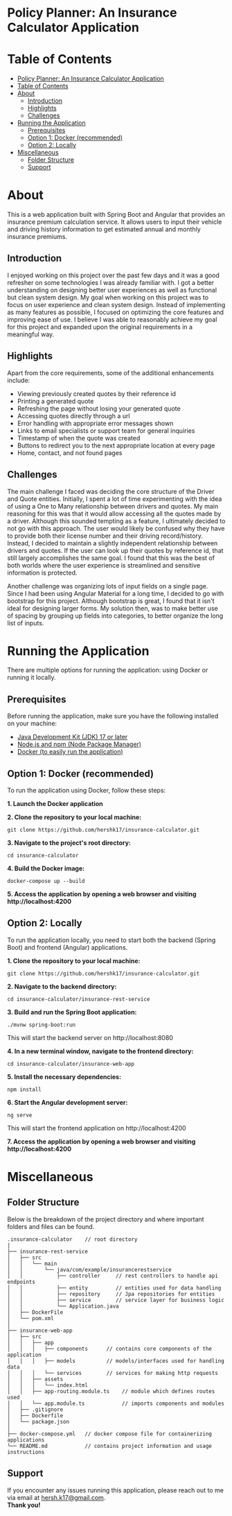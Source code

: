 # Policy Planner: An Insurance Calculator Application

# Table of Contents
- [Policy Planner: An Insurance Calculator Application](#policy-planner-an-insurance-calculator-application)
- [Table of Contents](#table-of-contents)
- [About](#about)
  - [Introduction](#introduction)
  - [Highlights](#highlights)
  - [Challenges](#challenges)
- [Running the Application](#running-the-application)
  - [Prerequisites](#prerequisites)
  - [Option 1: Docker (recommended)](#option-1-docker-recommended)
  - [Option 2: Locally](#option-2-locally)
- [Miscellaneous](#miscellaneous)
  - [Folder Structure](#folder-structure)
  - [Support](#support)

# About
This is a web application built with Spring Boot and Angular that provides an insurance premium calculation service. It allows users to input their vehicle and driving history information to get estimated annual and monthly insurance premiums.

## Introduction
I enjoyed working on this project over the past few days and it was a good refresher on some technologies I was already familiar with. I got a better understanding on designing better user experiences as well as functional but clean system design. My goal when working on this project was to focus on user experience and clean system design. Instead of implementing as many features as possible, I focused on optimizing the core features and improving ease of use. I believe I was able to reasonably achieve my goal for this project and expanded upon the original requirements in a meaningful way.

## Highlights
Apart from the core requirements, some of the additional enhancements include:
- Viewing previously created quotes by their reference id
- Printing a generated quote
- Refreshing the page without losing your generated quote
- Accessing quotes directly through a url
- Error handling with appropriate error messages shown
- Links to email specialists or support team for general inquiries
- Timestamp of when the quote was created
- Buttons to redirect you to the next appropriate location at every page
- Home, contact, and not found pages

## Challenges
The main challenge I faced was deciding the core structure of the Driver and Quote entities. Initially, I spent a lot of time experimenting with the idea of using a One to Many relationship between drivers and quotes. My main reasoning for this was that it would allow accessing all the quotes made by a driver. Although this sounded tempting as a feature, I ultimately decided to not go with this approach. The user would likely be confused why they have to provide both their license number and their driving record/history. Instead, I decided to maintain a slightly independent relationship between drivers and quotes. If the user can look up their quotes by reference id, that still largely accomplishes the same goal. I found that this was the best of both worlds where the user experience is streamlined and sensitive information is protected.

Another challenge was organizing lots of input fields on a single page. Since I had been using Angular Material for a long time, I decided to go with bootstrap for this project. Although bootstrap is great, I found that it isn't ideal for designing larger forms. My solution then, was to make better use of spacing by grouping up fields into categories, to better organize the long list of inputs.

# Running the Application
There are multiple options for running the application: using Docker or running it locally.

## Prerequisites
Before running the application, make sure you have the following installed on your machine:
- [Java Development Kit (JDK) 17 or later](https://www.oracle.com/ca-en/java/technologies/downloads/#java17)
- [Node.js and npm (Node Package Manager)](https://nodejs.org/en)
- [Docker (to easily run the application)](https://www.docker.com/products/docker-desktop/)

## Option 1: Docker (recommended)
To run the application using Docker, follow these steps:

**1. Launch the Docker application**

**2. Clone the repository to your local machine:**
```
git clone https://github.com/hershk17/insurance-calculator.git
```

**3. Navigate to the project's root directory:**
```
cd insurance-calculator
```

**4. Build the Docker image:**
```
docker-compose up --build
```

**5. Access the application by opening a web browser and visiting http://localhost:4200**

## Option 2: Locally
To run the application locally, you need to start both the backend (Spring Boot) and frontend (Angular) applications.

**1. Clone the repository to your local machine:**
```
git clone https://github.com/hershk17/insurance-calculator.git
```

**2. Navigate to the backend directory:**
```
cd insurance-calculator/insurance-rest-service
```

**3. Build and run the Spring Boot application:**
```
./mvnw spring-boot:run
```
This will start the backend server on http://localhost:8080

**4. In a new terminal window, navigate to the frontend directory:**
```
cd insurance-calculator/insurance-web-app
```

**5. Install the necessary dependencies:**
```
npm install
```

**6. Start the Angular development server:**
```
ng serve
```
This will start the frontend application on http://localhost:4200

**7. Access the application by opening a web browser and visiting http://localhost:4200**

# Miscellaneous

## Folder Structure
Below is the breakdown of the project directory and where important folders and files can be found.
```
.insurance-calculator    // root directory
|
├── insurance-rest-service
│   ├── src
│   │   └── main
│   │       └── java/com/example/insurancerestservice
│   │           ├── controller     // rest controllers to handle api endpoints
│   │           ├── entity         // entities used for data handling
│   │           ├── repository     // Jpa repositories for entities
│   │           ├── service        // service layer for business logic
│   │           └── Application.java
│   ├── DockerFile
│   └── pom.xml
│
├── insurance-web-app
│   ├── src
│   │   ├── app
│   │   │   ├── components      // contains core components of the application
│   │   │   ├── models          // models/interfaces used for handling data
│   │   │   └── services        // services for making http requests
│   │   ├── assets
│   │   │   └── index.html
│   │   ├── app-routing.module.ts    // module which defines routes used
│   │   └── app.module.ts            // imports components and modules
│   ├── .gitignore
│   ├── Dockerfile       
│   └── package.json
│
├── docker-compose.yml   // docker compose file for containerizing applications
└── README.md            // contains project information and usage instructions
```

## Support
If you encounter any issues running this application, please reach out to me via email at hersh.k17@gmail.com. <br>
**Thank you!**

